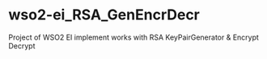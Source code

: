 # wso2-ei_RSA_GenEncrDecr
Project of WSO2 EI implement works with RSA KeyPairGenerator &amp; Encrypt Decrypt
